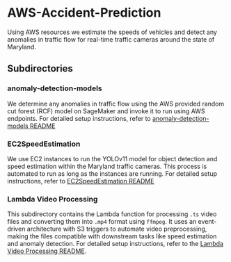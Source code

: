 # AWS-Accident-Prediction
Using AWS resources we estimate the speeds of vehicles and detect any anomalies in traffic flow for real-time traffic cameras around the state of Maryland.

## Subdirectories

### anomaly-detection-models
We determine any anomalies in traffic flow using the AWS provided random cut forest (RCF) model on SageMaker and invoke it to run using AWS endpoints. For detailed setup instructions, refer to [anomaly-detection-models README](anomaly-detection-models/README.md)

### EC2SpeedEstimation
We use EC2 instances to run the YOLOv11 model for object detection and speed estimation within the Maryland traffic cameras. This process is automated to run as long as the instances are running. For detailed setup instructions, refer to [EC2SpeedEstimation README](EC2SpeedEstimation/README.md)

### Lambda Video Processing
This subdirectory contains the Lambda function for processing `.ts` video files and converting them into `.mp4` format using `ffmpeg`. It uses an event-driven architecture with S3 triggers to automate video preprocessing, making the files compatible with downstream tasks like speed estimation and anomaly detection. For detailed setup instructions, refer to the [Lambda Video Processing README](Lambda%20Video%20Processing/README.md).

###